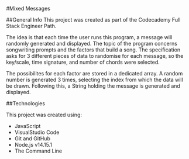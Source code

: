 #Mixed Messages

##General Info
This project was created as part of the Codecademy Full Stack Engineer Path.

The idea is that each time the user runs this program, a message will randomly generated and displayed. The topic of the program concerns songwriting prompts and the factors that build a song. The specification asks for 3 different pieces of data to randomise for each message, so the key/scale, time signature, and number of chords were selected.

The possibilites for each factor are stored in a dedicated array. A random number is generated 3 times, selecting the index from which the data will be drawn. Following this, a String holding the message is generated and displayed.

##Technologies

This project was created using:
* JavaScript
* VisualStudio Code
* Git and GitHub
* Node.js v14.15.1
* The Command Line